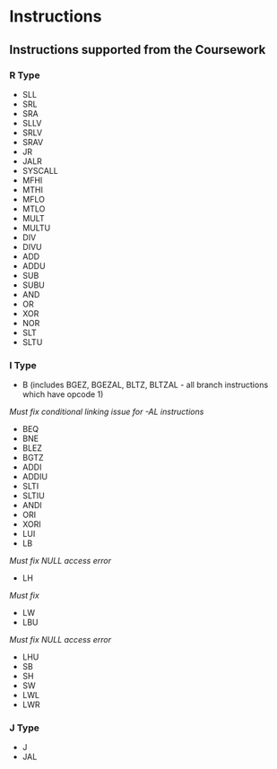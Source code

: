 # Instructions

## Instructions supported from the Coursework

### R Type

- SLL
- SRL
- SRA
- SLLV
- SRLV
- SRAV
- JR
- JALR
- SYSCALL
- MFHI
- MTHI
- MFLO
- MTLO
- MULT
- MULTU
- DIV
- DIVU
- ADD
- ADDU
- SUB
- SUBU
- AND
- OR
- XOR
- NOR
- SLT
- SLTU

### I Type

- B (includes BGEZ, BGEZAL, BLTZ, BLTZAL - all branch instructions which have opcode 1)

*Must fix conditional linking issue for -AL instructions* 
- BEQ
- BNE
- BLEZ
- BGTZ
- ADDI
- ADDIU
- SLTI
- SLTIU
- ANDI
- ORI
- XORI
- LUI
- LB

*Must fix NULL access error* 
- LH

*Must fix* 
- LW
- LBU

*Must fix NULL access error* 
- LHU
- SB
- SH
- SW
- LWL
- LWR

### J Type

- J
- JAL
